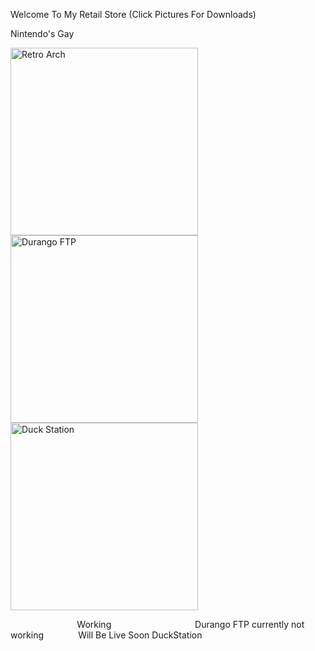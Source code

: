 <p>Welcome To My Retail Store (Click Pictures For Downloads)</p>

<p>Nintendo&#39;s Gay</p>

<p><a href="ms-windows-store://pdp/?productid=9P47DRQ5RKNF"><img alt="Retro Arch" src="https://i.redd.it/8pbj5hx8hlj71.png" style="height:300px; width:300px" /></a><a href="ms-windows-store://pdp/?productid=9N0WBQ9HDBKJ"><img alt="Durango FTP" src="https://gamr13.github.io/img/FTP.jpg" style="height:300px; width:300px" /></a><a href="ms-windows-store://pdp/?productid=9NCGHCX3SNXW"><img alt="Duck Station" src="https://www.gamespot.com/a/uploads/scale_landscape/1646/16465123/3868346-duckstation.jpg" style="height:300px; width:300px" /></a></p>

<p>&nbsp; &nbsp; &nbsp; &nbsp; &nbsp;&nbsp; &nbsp; &nbsp; &nbsp; &nbsp;&nbsp; &nbsp; &nbsp; &nbsp; &nbsp;Working&nbsp; &nbsp; &nbsp;&nbsp; &nbsp; &nbsp; &nbsp; &nbsp; &nbsp; &nbsp; &nbsp; &nbsp; &nbsp; &nbsp; &nbsp; &nbsp; &nbsp; &nbsp;Durango FTP currently not working&nbsp; &nbsp; &nbsp; &nbsp; &nbsp; &nbsp; &nbsp; Will Be Live Soon DuckStation</p>


